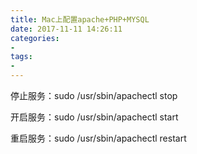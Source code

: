 ```yaml
---
title: Mac上配置apache+PHP+MYSQL
date: 2017-11-11 14:26:11
categories:
- 
tags:
- 
---
```



<!-- more -->

停止服务：sudo /usr/sbin/apachectl stop

开启服务：sudo /usr/sbin/apachectl start

重启服务：sudo /usr/sbin/apachectl restart   